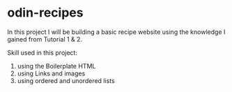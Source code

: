 # odin-recipes
In this project I will be building a basic recipe website using the knowledge I gained from Tutorial 1 & 2.

Skill used in this project:
1) using the Boilerplate HTML
2) using Links and images
3) using ordered and unordered lists
